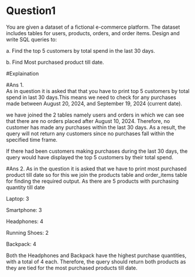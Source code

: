 # Question1  
You are given a dataset of a fictional e-commerce platform. The dataset includes tables for users, products, orders, and order items. Design and write SQL queries to:

a. Find the top 5 customers by total spend in the last 30 days.

b. Find Most purchased product till date.

#Explaination 

#Ans 1.  
As in question it is asked that that you have to print top 5 customers by total spend in last 30 days.This means we need to check for any purchases made between August 20, 2024, and September 19, 2024 (current date).

we have joined the 2 tables namely users and orders in which we can see that there are no orders placed after August 10, 2024. Therefore, no customer has made any purchases within the last 30 days. As a result, the query will not return any customers since no purchases fall within the specified time frame.

If there had been customers making purchases during the last 30 days, the query would have displayed the top 5 customers by their total spend.

#Ans 2.
As in the question it is asked that we have to print most purchased product till date so for this we join the products table and order_items table for finding the required output. 
As there are 5 products with purchasing quantity till date

Laptop: 3

Smartphone: 3

Headphones: 4

Running Shoes: 2

Backpack: 4

Both the Headphones and Backpack have the highest purchase quantities, with a total of 4 each. Therefore, the query should return both products as they are tied for the most purchased products till date.
 

